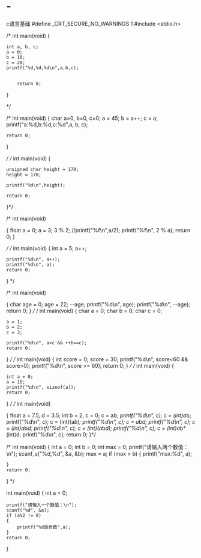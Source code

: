# -
c语言基础
#define _CRT_SECURE_NO_WARNINGS 1
#include <stdio.h>


/*
int main(void)
{
	
	int a, b, c;
	a = 0;
	b = 10;
	c = 20;
	printf("%d,%d,%d\n",a,b,c);


		return 0;
}

*/

/*
int main(void)
{
	char a=0, b=0, c=0;
	a = 45;
	b = a++;
	c = a;
	printf("a:%d,b:%d,c:%d",a, b, c);


	return 0;
}

*/
/*
int main(void)
{

	unsigned char height = 170;
	height = 170;

	printf("%d\n",height);

	return 0;
}*/


/*
int main(void)

{ 
	float a = 0;
	a = 3;
	3 % 2;
	//printf("%f\n",a/2);
	printf("%f\n", 2 % a);
	return 0;
}

*/
/*
int main(void)
{ 
	int a = 5;
	a++;

	printf("%d\n", a++);
	printf("%d\n", a);
	return 0;
}
*/

/*
int main(void)

{
	char age = 0;
	age = 22;
	--age;
	printf("%d\n", age);
	printf("%d\n", --age);
	return 0;
}
*/
/*
int main(void)
{
	char a = 0;
	char b = 0;
	char c = 0;

	a = 1;
	b = 2;
	c = 3;

	printf("%d\n", a<c && ++b==c);
	return 0;
}
*/
/*
int main(void)
{
	int score = 0;
	score = 30;
	printf("%d\n", score<60 && score>0);
	printf("%d\n", score >= 60);
	return 0;
}
*/
/*
int main(void)
{

	int a = 0;
	a = 10;
    printf("%d\n", sizeof(a));
	return 0;
}
*/
/*
int main(void)

{
	float a = 7.5, d = 3.5;
	int b = 2, c = 0;
	c = a*b;
	printf("%d\n", c);
	c = (int)a*b;
	printf("%d\n", c);
	c = (int)(a*b);
	printf("%d\n", c);
	c = a*b*d;
	printf("%d\n", c);
	c = (int)a*b*d;
	printf("%d\n", c);
	c = (int)(a*b*d);
	printf("%d\n", c);
	c = (int)a*b*(int)d;
	printf("%d\n", c);
	return 0;
}*/

/*
int main(void)
{ 
	int a = 0;
	int b = 0;
	int max = 0;
	printf("请输入两个数值：\n");
	scanf_s("%d,%d", &a, &b);
	max = a;
	if (max > b)
	{
		printf("max:%d", a);

	}
	return 0;
}
*/

int main(void)
{
	int a = 0;
	
	printf("请输入一个数值：\n");
	scanf("%d", &a);
	if (a%2 != 0)
	{
		printf("%d是奇数",a);
	}
	return 0;
}
